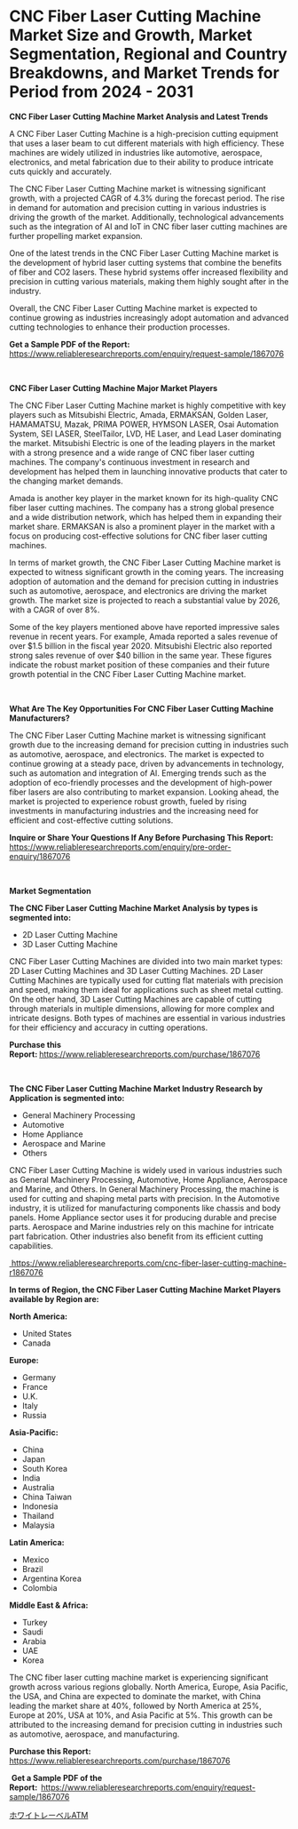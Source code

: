 <p><h1>CNC Fiber Laser Cutting Machine Market Size and Growth, Market Segmentation, Regional and Country Breakdowns, and Market Trends for Period from 2024 -  2031</h1></p><p><strong>CNC Fiber Laser Cutting Machine Market Analysis and Latest Trends</strong></p>
<p><p>A CNC Fiber Laser Cutting Machine is a high-precision cutting equipment that uses a laser beam to cut different materials with high efficiency. These machines are widely utilized in industries like automotive, aerospace, electronics, and metal fabrication due to their ability to produce intricate cuts quickly and accurately.</p><p>The CNC Fiber Laser Cutting Machine market is witnessing significant growth, with a projected CAGR of 4.3% during the forecast period. The rise in demand for automation and precision cutting in various industries is driving the growth of the market. Additionally, technological advancements such as the integration of AI and IoT in CNC fiber laser cutting machines are further propelling market expansion.</p><p>One of the latest trends in the CNC Fiber Laser Cutting Machine market is the development of hybrid laser cutting systems that combine the benefits of fiber and CO2 lasers. These hybrid systems offer increased flexibility and precision in cutting various materials, making them highly sought after in the industry.</p><p>Overall, the CNC Fiber Laser Cutting Machine market is expected to continue growing as industries increasingly adopt automation and advanced cutting technologies to enhance their production processes.</p></p>
<p><strong>Get a Sample PDF of the Report:&nbsp;</strong> <a href="https://www.reliableresearchreports.com/enquiry/request-sample/1867076">https://www.reliableresearchreports.com/enquiry/request-sample/1867076</a></p>
<p>&nbsp;</p>
<p><strong>CNC Fiber Laser Cutting Machine Major Market Players</strong></p>
<p><p>The CNC Fiber Laser Cutting Machine market is highly competitive with key players such as Mitsubishi Electric, Amada, ERMAKSAN, Golden Laser, HAMAMATSU, Mazak, PRIMA POWER, HYMSON LASER, Osai Automation System, SEI LASER, SteelTailor, LVD, HE Laser, and Lead Laser dominating the market. Mitsubishi Electric is one of the leading players in the market with a strong presence and a wide range of CNC fiber laser cutting machines. The company's continuous investment in research and development has helped them in launching innovative products that cater to the changing market demands.</p><p>Amada is another key player in the market known for its high-quality CNC fiber laser cutting machines. The company has a strong global presence and a wide distribution network, which has helped them in expanding their market share. ERMAKSAN is also a prominent player in the market with a focus on producing cost-effective solutions for CNC fiber laser cutting machines.</p><p>In terms of market growth, the CNC Fiber Laser Cutting Machine market is expected to witness significant growth in the coming years. The increasing adoption of automation and the demand for precision cutting in industries such as automotive, aerospace, and electronics are driving the market growth. The market size is projected to reach a substantial value by 2026, with a CAGR of over 8%.</p><p>Some of the key players mentioned above have reported impressive sales revenue in recent years. For example, Amada reported a sales revenue of over $1.5 billion in the fiscal year 2020. Mitsubishi Electric also reported strong sales revenue of over $40 billion in the same year. These figures indicate the robust market position of these companies and their future growth potential in the CNC Fiber Laser Cutting Machine market.</p></p>
<p>&nbsp;</p>
<p><strong>What Are The Key Opportunities For CNC Fiber Laser Cutting Machine Manufacturers?</strong></p>
<p><p>The CNC Fiber Laser Cutting Machine market is witnessing significant growth due to the increasing demand for precision cutting in industries such as automotive, aerospace, and electronics. The market is expected to continue growing at a steady pace, driven by advancements in technology, such as automation and integration of AI. Emerging trends such as the adoption of eco-friendly processes and the development of high-power fiber lasers are also contributing to market expansion. Looking ahead, the market is projected to experience robust growth, fueled by rising investments in manufacturing industries and the increasing need for efficient and cost-effective cutting solutions.</p></p>
<p><strong>Inquire or Share Your Questions If Any Before Purchasing This Report:</strong> <a href="https://www.reliableresearchreports.com/enquiry/pre-order-enquiry/1867076">https://www.reliableresearchreports.com/enquiry/pre-order-enquiry/1867076</a></p>
<p>&nbsp;</p>
<p><strong>Market Segmentation</strong></p>
<p><strong>The CNC Fiber Laser Cutting Machine Market Analysis by types is segmented into:</strong></p>
<p><ul><li>2D Laser Cutting Machine</li><li>3D Laser Cutting Machine</li></ul></p>
<p><p>CNC Fiber Laser Cutting Machines are divided into two main market types: 2D Laser Cutting Machines and 3D Laser Cutting Machines. 2D Laser Cutting Machines are typically used for cutting flat materials with precision and speed, making them ideal for applications such as sheet metal cutting. On the other hand, 3D Laser Cutting Machines are capable of cutting through materials in multiple dimensions, allowing for more complex and intricate designs. Both types of machines are essential in various industries for their efficiency and accuracy in cutting operations.</p></p>
<p><strong>Purchase this Report:&nbsp;</strong><a href="https://www.reliableresearchreports.com/purchase/1867076">https://www.reliableresearchreports.com/purchase/1867076</a></p>
<p>&nbsp;</p>
<p><strong>The CNC Fiber Laser Cutting Machine Market Industry Research by Application is segmented into:</strong></p>
<p><ul><li>General Machinery Processing</li><li>Automotive</li><li>Home Appliance</li><li>Aerospace and Marine</li><li>Others</li></ul></p>
<p><p>CNC Fiber Laser Cutting Machine is widely used in various industries such as General Machinery Processing, Automotive, Home Appliance, Aerospace and Marine, and Others. In General Machinery Processing, the machine is used for cutting and shaping metal parts with precision. In the Automotive industry, it is utilized for manufacturing components like chassis and body panels. Home Appliance sector uses it for producing durable and precise parts. Aerospace and Marine industries rely on this machine for intricate part fabrication. Other industries also benefit from its efficient cutting capabilities.</p></p>
<p><a href="https://www.reliableresearchreports.com/cnc-fiber-laser-cutting-machine-r1867076">&nbsp;https://www.reliableresearchreports.com/cnc-fiber-laser-cutting-machine-r1867076</a></p>
<p><strong>In terms of Region, the CNC Fiber Laser Cutting Machine Market Players available by Region are:</strong></p>
<p>
    <p> <strong> North America: </strong>
        <ul>
            <li>United States</li>
            <li>Canada</li>
        </ul>
        </p> 
    <p> <strong> Europe: </strong>
        <ul>
            <li>Germany</li>
            <li>France</li>
            <li>U.K.</li>
            <li>Italy</li>
            <li>Russia</li>
        </ul>
        </p> 
    <p> <strong> Asia-Pacific: </strong>
        <ul>
            <li>China</li>
            <li>Japan</li>
            <li>South Korea</li>
            <li>India</li>
            <li>Australia</li>
            <li>China Taiwan</li>
            <li>Indonesia</li>
            <li>Thailand</li>
            <li>Malaysia</li>
        </ul>
        </p> 
    <p> <strong> Latin America: </strong>
        <ul>
            <li>Mexico</li>
            <li>Brazil</li>
            <li>Argentina Korea</li>
            <li>Colombia</li>
        </ul>
        </p> 
    <p> <strong> Middle East & Africa: </strong>
        <ul>
            <li>Turkey</li>
            <li>Saudi</li>
            <li>Arabia</li>
            <li>UAE</li>
            <li>Korea</li>
        </ul>
    </p>
    </p>
<p><p>The CNC fiber laser cutting machine market is experiencing significant growth across various regions globally. North America, Europe, Asia Pacific, the USA, and China are expected to dominate the market, with China leading the market share at 40%, followed by North America at 25%, Europe at 20%, USA at 10%, and Asia Pacific at 5%. This growth can be attributed to the increasing demand for precision cutting in industries such as automotive, aerospace, and manufacturing.</p></p>
<p><strong>Purchase this Report: </strong><a href="https://www.reliableresearchreports.com/purchase/1867076">https://www.reliableresearchreports.com/purchase/1867076</a></p>
<p>&nbsp;<strong>Get a Sample PDF of the Report:&nbsp;&nbsp;</strong><a href="https://www.reliableresearchreports.com/enquiry/request-sample/1867076">https://www.reliableresearchreports.com/enquiry/request-sample/1867076</a></p>
<p><strong></strong></p>
<p><p><a href="https://medium.com/@addiehirthe05/%E3%83%9B%E3%83%AF%E3%82%A4%E3%83%88%E3%83%A9%E3%83%99%E3%83%ABatm%E5%B8%82%E5%A0%B4-%E6%88%90%E5%8A%9F%E3%81%99%E3%82%8B%E3%83%93%E3%82%B8%E3%83%8D%E3%82%B9%E6%88%A6%E7%95%A5%E3%81%AE%E9%8D%B52031%E5%B9%B4%E3%81%BE%E3%81%A7%E3%81%AE%E4%BA%88%E6%B8%AC-f529570173ca">ホワイトレーベルATM</a></p></p>